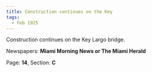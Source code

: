 ```yaml
---  
title: Construction continues on the Key  
tags:  
  - Feb 1925  
---  
```

  
Construction continues on the Key Largo bridge.  
  
Newspapers: **Miami Morning News or The Miami Herald**  
  
Page: **14**, Section: **C** 
